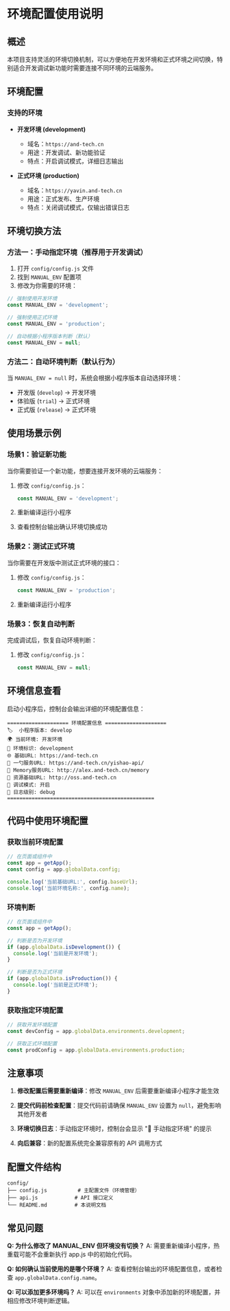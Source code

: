 # 环境配置使用说明

## 概述

本项目支持灵活的环境切换机制，可以方便地在开发环境和正式环境之间切换，特别适合开发调试新功能时需要连接不同环境的云端服务。

## 环境配置

### 支持的环境

- **开发环境 (development)**
  - 域名：`https://and-tech.cn`
  - 用途：开发调试、新功能验证
  - 特点：开启调试模式，详细日志输出

- **正式环境 (production)**
  - 域名：`https://yavin.and-tech.cn`
  - 用途：正式发布、生产环境
  - 特点：关闭调试模式，仅输出错误日志

## 环境切换方法

### 方法一：手动指定环境（推荐用于开发调试）

1. 打开 `config/config.js` 文件
2. 找到 `MANUAL_ENV` 配置项
3. 修改为你需要的环境：

```javascript
// 强制使用开发环境
const MANUAL_ENV = 'development';

// 强制使用正式环境
const MANUAL_ENV = 'production';

// 自动根据小程序版本判断（默认）
const MANUAL_ENV = null;
```

### 方法二：自动环境判断（默认行为）

当 `MANUAL_ENV = null` 时，系统会根据小程序版本自动选择环境：

- 开发版 (`develop`) → 开发环境
- 体验版 (`trial`) → 正式环境
- 正式版 (`release`) → 正式环境

## 使用场景示例

### 场景1：验证新功能

当你需要验证一个新功能，想要连接开发环境的云端服务：

1. 修改 `config/config.js`：
   ```javascript
   const MANUAL_ENV = 'development';
   ```

2. 重新编译运行小程序

3. 查看控制台输出确认环境切换成功

### 场景2：测试正式环境

当你需要在开发版中测试正式环境的接口：

1. 修改 `config/config.js`：
   ```javascript
   const MANUAL_ENV = 'production';
   ```

2. 重新编译运行小程序

### 场景3：恢复自动判断

完成调试后，恢复自动环境判断：

1. 修改 `config/config.js`：
   ```javascript
   const MANUAL_ENV = null;
   ```

## 环境信息查看

启动小程序后，控制台会输出详细的环境配置信息：

```
==================== 环境配置信息 ====================
🏷️  小程序版本: develop
🌍 当前环境: 开发环境
🔧 环境标识: development
🌐 基础URL: https://and-tech.cn
🥄 一勺服务URL: https://and-tech.cn/yishao-api/
💾 Memory服务URL: http://alex.and-tech.cn/memory
📁 资源基础URL: http://oss.and-tech.cn
🐛 调试模式: 开启
📝 日志级别: debug
================================================
```

## 代码中使用环境配置

### 获取当前环境配置

```javascript
// 在页面或组件中
const app = getApp();
const config = app.globalData.config;

console.log('当前基础URL:', config.baseUrl);
console.log('当前环境名称:', config.name);
```

### 环境判断

```javascript
// 在页面或组件中
const app = getApp();

// 判断是否为开发环境
if (app.globalData.isDevelopment()) {
  console.log('当前是开发环境');
}

// 判断是否为正式环境
if (app.globalData.isProduction()) {
  console.log('当前是正式环境');
}
```

### 获取指定环境配置

```javascript
// 获取开发环境配置
const devConfig = app.globalData.environments.development;

// 获取正式环境配置
const prodConfig = app.globalData.environments.production;
```

## 注意事项

1. **修改配置后需要重新编译**：修改 `MANUAL_ENV` 后需要重新编译小程序才能生效

2. **提交代码前检查配置**：提交代码前请确保 `MANUAL_ENV` 设置为 `null`，避免影响其他开发者

3. **环境切换日志**：手动指定环境时，控制台会显示 "🔧 手动指定环境" 的提示

4. **向后兼容**：新的配置系统完全兼容原有的 API 调用方式

## 配置文件结构

```
config/
├── config.js          # 主配置文件（环境管理）
├── api.js            # API 接口定义
└── README.md         # 本说明文档
```

## 常见问题

**Q: 为什么修改了 MANUAL_ENV 但环境没有切换？**
A: 需要重新编译小程序，热重载可能不会重新执行 app.js 中的初始化代码。

**Q: 如何确认当前使用的是哪个环境？**
A: 查看控制台输出的环境配置信息，或者检查 `app.globalData.config.name`。

**Q: 可以添加更多环境吗？**
A: 可以在 `environments` 对象中添加新的环境配置，并相应修改环境判断逻辑。